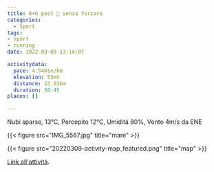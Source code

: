 ```yaml
---
title: 6+6 post 💉 senza forzare 
categories: 
  - Sport
tags: 
- sport
- running
date: 2022-03-09 13:14:07

activitydata:
  pace: 4:54min/km
  elevation: 53mt
  distance: 12.01km
  duration: 58:45
places: []

---
```


Nubi sparse, 13°C, Percepito 12°C, Umidità 80%, Vento 4m/s da ENE

<!--more-->

{{< figure src="IMG_5567.jpg" title="mare" >}}

{{<  figure src="20220309-activity-map_featured.png" title="map" >}}

[Link all'attività](https://strava.com/activities/6797159167).
